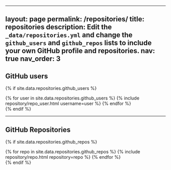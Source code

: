 
<!--
 * @Author: Rui Wang
 * @Date: 2022-08-19 10:58:22
 * @LastModifiedBy: Rui Wang
 * @LastEditTime: 2022-08-19 11:31:28
 * @Email: wangru25@msu.edu
 * @FilePath: /wangru25.github.io/_pages/repositories.md
 * @Description: 
-->
---
layout: page
permalink: /repositories/
title: repositories
description: Edit the `_data/repositories.yml` and change the `github_users` and `github_repos` lists to include your own GitHub profile and repositories.
nav: true
nav_order: 3
---

## GitHub users

{% if site.data.repositories.github_users %}
<div class="repositories d-flex flex-wrap flex-md-row flex-column justify-content-between align-items-center">
  {% for user in site.data.repositories.github_users %}
    {% include repository/repo_user.html username=user %}
  {% endfor %}
</div>
{% endif %}

---

## GitHub Repositories

{% if site.data.repositories.github_repos %}
<div class="repositories d-flex flex-wrap flex-md-row flex-column justify-content-between align-items-center">
  {% for repo in site.data.repositories.github_repos %}
    {% include repository/repo.html repository=repo %}
  {% endfor %}
</div>
{% endif %}
